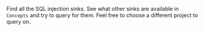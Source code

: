 Find all the SQL injection sinks. See what other sinks are available in `Concepts` and try to query for them.
Feel free to choose a different project to query on.
